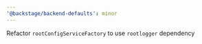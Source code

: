 ```yaml
---
'@backstage/backend-defaults': minor
---
```


Refactor `rootConfigServiceFactory` to use `rootlogger` dependency
